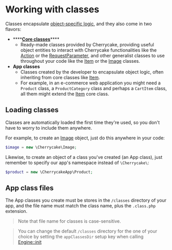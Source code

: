 # Working with classes

Classes encapsulate [object-specific logic](../architecture/classes.md), and they also come in two flavors:

* \*\*\*\*[**Core classes**](../reference/core-classes/)\*\*\*\*
  * Ready-made classes provided by Cherrycake, providing useful object entities to interact with Cherrycake functionalities like the [Action](../reference/core-classes/action/) or the [RequestParameter](../reference/core-classes/requestparameter.md), and other generalist classes to use throughout your code like the [Item](../reference/core-classes/item.md) or the [Image](../reference/core-classes/image.md) classes.
* **App classes**
  * Classes created by the developer to encapsulate object logic, often inheriting from core classes like [Item](../reference/core-classes/item.md).
  * For example, in an e-commerce web application you might need a `Product` class, a `ProductCategory` class and perhaps a `CartItem` class, all them might extend the [Item](../reference/core-classes/item.md) core class.

## Loading classes

Classes are automatically loaded the first time they're used, so you don't have to worry to include them anywhere.

For example, to create an [Image](../reference/core-classes/image.md) object, just do this anywhere in your code:

```php
$image = new \Cherrycake\Image;
```

Likewise, to create an object of a class you've created \(an App class\), just remember to specify our app's namespace instead of `\Cherrycake\`:

```php
$product = new \CherrycakeApp\Product;
```

## App class files

The App classes you create must be stores in the `/classes` directory of your app, and the file name must match the class name, plus the `.class.php` extension.

> Note that file name for classes is case-sensitive.

> You can change the default `/classes` directory for the one of your choice by setting the `appClassesDir` setup key when calling [Engine::init](../reference/core-classes/engine.md#init-appnamespace-setup)


